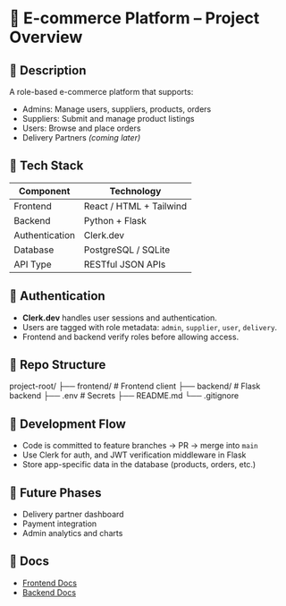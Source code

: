 # 🛒 E-commerce Platform – Project Overview

## 📌 Description

A role-based e-commerce platform that supports:

- Admins: Manage users, suppliers, products, orders
- Suppliers: Submit and manage product listings
- Users: Browse and place orders
- Delivery Partners *(coming later)*

## 🧱 Tech Stack

| Component      | Technology           |
|----------------|----------------------|
| Frontend       | React / HTML + Tailwind |
| Backend        | Python + Flask       |
| Authentication | Clerk.dev            |
| Database       | PostgreSQL / SQLite  |
| API Type       | RESTful JSON APIs    |

## 🔐 Authentication

- **Clerk.dev** handles user sessions and authentication.
- Users are tagged with role metadata: `admin`, `supplier`, `user`, `delivery`.
- Frontend and backend verify roles before allowing access.

## 📁 Repo Structure
project-root/
├── frontend/ # Frontend client
├── backend/ # Flask backend
├── .env # Secrets
├── README.md
└── .gitignore


## 📌 Development Flow

- Code is committed to feature branches → PR → merge into `main`
- Use Clerk for auth, and JWT verification middleware in Flask
- Store app-specific data in the database (products, orders, etc.)

## 🚧 Future Phases

- Delivery partner dashboard
- Payment integration
- Admin analytics and charts

## 📄 Docs

- [Frontend Docs](./FRONTEND_TECH.md)
- [Backend Docs](./BACKEND_TECH.md)


